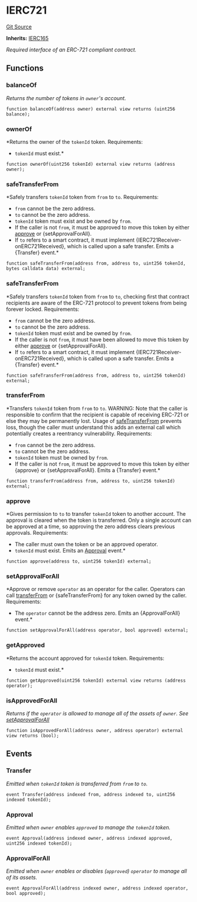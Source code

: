 # IERC721
[Git Source](https://github.com//Team3dVidyaGames/Contracts/blob/979b23aadc6ba57e24bde02cea0a160d5543b450/src/contracts/flattened/flattened_TCGInventory.sol)

**Inherits:**
[IERC165](/src/contracts/flattened/flattened_ChainlinkConsumer.sol/interface.IERC165.md)

*Required interface of an ERC-721 compliant contract.*


## Functions
### balanceOf

*Returns the number of tokens in ``owner``'s account.*


```solidity
function balanceOf(address owner) external view returns (uint256 balance);
```

### ownerOf

*Returns the owner of the `tokenId` token.
Requirements:
- `tokenId` must exist.*


```solidity
function ownerOf(uint256 tokenId) external view returns (address owner);
```

### safeTransferFrom

*Safely transfers `tokenId` token from `from` to `to`.
Requirements:
- `from` cannot be the zero address.
- `to` cannot be the zero address.
- `tokenId` token must exist and be owned by `from`.
- If the caller is not `from`, it must be approved to move this token by either [approve](/src/contracts/flattened/flattened_TCGInventory.sol/interface.IERC721.md#approve) or {setApprovalForAll}.
- If `to` refers to a smart contract, it must implement {IERC721Receiver-onERC721Received}, which is called upon
a safe transfer.
Emits a {Transfer} event.*


```solidity
function safeTransferFrom(address from, address to, uint256 tokenId, bytes calldata data) external;
```

### safeTransferFrom

*Safely transfers `tokenId` token from `from` to `to`, checking first that contract recipients
are aware of the ERC-721 protocol to prevent tokens from being forever locked.
Requirements:
- `from` cannot be the zero address.
- `to` cannot be the zero address.
- `tokenId` token must exist and be owned by `from`.
- If the caller is not `from`, it must have been allowed to move this token by either [approve](/src/contracts/flattened/flattened_TCGInventory.sol/interface.IERC721.md#approve) or
{setApprovalForAll}.
- If `to` refers to a smart contract, it must implement {IERC721Receiver-onERC721Received}, which is called upon
a safe transfer.
Emits a {Transfer} event.*


```solidity
function safeTransferFrom(address from, address to, uint256 tokenId) external;
```

### transferFrom

*Transfers `tokenId` token from `from` to `to`.
WARNING: Note that the caller is responsible to confirm that the recipient is capable of receiving ERC-721
or else they may be permanently lost. Usage of [safeTransferFrom](/src/contracts/flattened/flattened_TCGInventory.sol/interface.IERC721.md#safetransferfrom) prevents loss, though the caller must
understand this adds an external call which potentially creates a reentrancy vulnerability.
Requirements:
- `from` cannot be the zero address.
- `to` cannot be the zero address.
- `tokenId` token must be owned by `from`.
- If the caller is not `from`, it must be approved to move this token by either {approve} or {setApprovalForAll}.
Emits a {Transfer} event.*


```solidity
function transferFrom(address from, address to, uint256 tokenId) external;
```

### approve

*Gives permission to `to` to transfer `tokenId` token to another account.
The approval is cleared when the token is transferred.
Only a single account can be approved at a time, so approving the zero address clears previous approvals.
Requirements:
- The caller must own the token or be an approved operator.
- `tokenId` must exist.
Emits an [Approval](/src/contracts/flattened/flattened_TCGInventory.sol/interface.IERC721.md#approval) event.*


```solidity
function approve(address to, uint256 tokenId) external;
```

### setApprovalForAll

*Approve or remove `operator` as an operator for the caller.
Operators can call [transferFrom](/src/contracts/flattened/flattened_TCGInventory.sol/interface.IERC721.md#transferfrom) or {safeTransferFrom} for any token owned by the caller.
Requirements:
- The `operator` cannot be the address zero.
Emits an {ApprovalForAll} event.*


```solidity
function setApprovalForAll(address operator, bool approved) external;
```

### getApproved

*Returns the account approved for `tokenId` token.
Requirements:
- `tokenId` must exist.*


```solidity
function getApproved(uint256 tokenId) external view returns (address operator);
```

### isApprovedForAll

*Returns if the `operator` is allowed to manage all of the assets of `owner`.
See [setApprovalForAll](/src/contracts/flattened/flattened_TCGInventory.sol/interface.IERC721.md#setapprovalforall)*


```solidity
function isApprovedForAll(address owner, address operator) external view returns (bool);
```

## Events
### Transfer
*Emitted when `tokenId` token is transferred from `from` to `to`.*


```solidity
event Transfer(address indexed from, address indexed to, uint256 indexed tokenId);
```

### Approval
*Emitted when `owner` enables `approved` to manage the `tokenId` token.*


```solidity
event Approval(address indexed owner, address indexed approved, uint256 indexed tokenId);
```

### ApprovalForAll
*Emitted when `owner` enables or disables (`approved`) `operator` to manage all of its assets.*


```solidity
event ApprovalForAll(address indexed owner, address indexed operator, bool approved);
```

